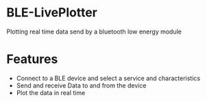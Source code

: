 # BLE-LivePlotter
Plotting real time data send by a bluetooth low energy module

# Features
- Connect to a BLE device and select a service and characteristics
- Send and receive Data to and from the device
- Plot the data in real time

 
